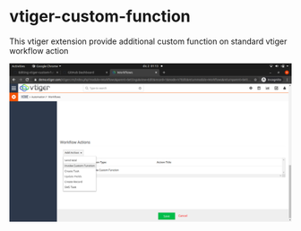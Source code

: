 # vtiger-custom-function

This vtiger extension provide additional custom function on standard vtiger workflow action

![Workflow Actions](workflow-actions.png)
